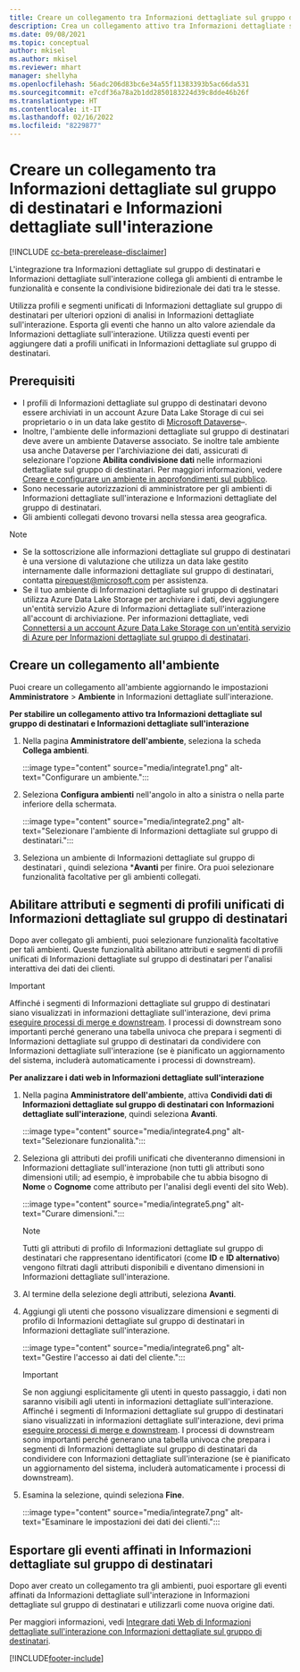 ```yaml
---
title: Creare un collegamento tra Informazioni dettagliate sul gruppo di destinatari e Informazioni dettagliate sull'interazione
description: Crea un collegamento attivo tra Informazioni dettagliate sul gruppo di destinatari e Informazioni dettagliate sull'interazione per consentire la condivisione bidirezionale dei dati.
ms.date: 09/08/2021
ms.topic: conceptual
author: mkisel
ms.author: mkisel
ms.reviewer: mhart
manager: shellyha
ms.openlocfilehash: 56adc206d83bc6e34a55f11383393b5ac66da531
ms.sourcegitcommit: e7cdf36a78a2b1dd2850183224d39c8dde46b26f
ms.translationtype: HT
ms.contentlocale: it-IT
ms.lasthandoff: 02/16/2022
ms.locfileid: "8229877"
---
```

# <a name="create-a-link-between-audience-insights-and-engagement-insights"></a>Creare un collegamento tra Informazioni dettagliate sul gruppo di destinatari e Informazioni dettagliate sull'interazione

[!INCLUDE [cc-beta-prerelease-disclaimer](includes/cc-beta-prerelease-disclaimer.md)]

L'integrazione tra Informazioni dettagliate sul gruppo di destinatari e Informazioni dettagliate sull'interazione collega gli ambienti di entrambe le funzionalità e consente la condivisione bidirezionale dei dati tra le stesse.

Utilizza profili e segmenti unificati di Informazioni dettagliate sul gruppo di destinatari per ulteriori opzioni di analisi in Informazioni dettagliate sull'interazione. Esporta gli eventi che hanno un alto valore aziendale da Informazioni dettagliate sull'interazione. Utilizza questi eventi per aggiungere dati a profili unificati in Informazioni dettagliate sul gruppo di destinatari.

## <a name="prerequisites"></a>Prerequisiti

- I profili di Informazioni dettagliate sul gruppo di destinatari devono essere archiviati in un account Azure Data Lake Storage di cui sei proprietario o in un data lake gestito di [Microsoft Dataverse](/powerapps/maker/data-platform/data-platform-intro)&ndash;. 
- Inoltre, l'ambiente delle informazioni dettagliate sul gruppo di destinatari deve avere un ambiente Dataverse associato. Se inoltre tale ambiente usa anche Dataverse per l'archiviazione dei dati, assicurati di selezionare l'opzione **Abilita condivisione dati** nelle informazioni dettagliate sul gruppo di destinatari. Per maggiori informazioni, vedere [Creare e configurare un ambiente in approfondimenti sul pubblico](../audience-insights/create-environment.md).
- Sono necessarie autorizzazioni di amministratore per gli ambienti di Informazioni dettagliate sull'interazione e Informazioni dettagliate del gruppo di destinatari.
- Gli ambienti collegati devono trovarsi nella stessa area geografica.

> [!NOTE]
> - Se la sottoscrizione alle informazioni dettagliate sul gruppo di destinatari è una versione di valutazione che utilizza un data lake gestito internamente dalle informazioni dettagliate sul gruppo di destinatari, contatta [pirequest@microsoft.com](mailto:pirequest@microsoft.com) per assistenza. 
> - Se il tuo ambiente di Informazioni dettagliate sul gruppo di destinatari utilizza Azure Data Lake Storage per archiviare i dati, devi aggiungere un'entità servizio Azure di Informazioni dettagliate sull'interazione all'account di archiviazione. Per informazioni dettagliate, vedi [Connettersi a un account Azure Data Lake Storage con un'entità servizio di Azure per Informazioni dettagliate sul gruppo di destinatari](../audience-insights/connect-service-principal.md). 


## <a name="create-an-environment-link"></a>Creare un collegamento all'ambiente

Puoi creare un collegamento all'ambiente aggiornando le impostazioni **Amministratore** > **Ambiente** in Informazioni dettagliate sull'interazione.

**Per stabilire un collegamento attivo tra Informazioni dettagliate sul gruppo di destinatari e Informazioni dettagliate sull'interazione**

1. Nella pagina **Amministratore dell'ambiente**, seleziona la scheda **Collega ambienti**.

    :::image type="content" source="media/integrate1.png" alt-text="Configurare un ambiente.":::

1. Seleziona **Configura ambienti** nell'angolo in alto a sinistra o nella parte inferiore della schermata.

     :::image type="content" source="media/integrate2.png" alt-text="Selezionare l'ambiente di Informazioni dettagliate sul gruppo di destinatari.":::

1. Seleziona un ambiente di Informazioni dettagliate sul gruppo di destinatari , quindi seleziona ***Avanti** per finire. Ora puoi selezionare funzionalità facoltative per gli ambienti collegati.
 
## <a name="enable-audience-insights-unified-profiles-attributes-and-segments"></a>Abilitare attributi e segmenti di profili unificati di Informazioni dettagliate sul gruppo di destinatari

Dopo aver collegato gli ambienti, puoi selezionare funzionalità facoltative per tali ambienti. Queste funzionalità abilitano attributi e segmenti di profili unificati di Informazioni dettagliate sul gruppo di destinatari per l'analisi interattiva dei dati dei clienti.

> [!IMPORTANT]
> Affinché i segmenti di Informazioni dettagliate sul gruppo di destinatari siano visualizzati in informazioni dettagliate sull'interazione, devi prima [eseguire processi di merge e downstream](../audience-insights/merge-entities.md). I processi di downstream sono importanti perché generano una tabella univoca che prepara i segmenti di Informazioni dettagliate sul gruppo di destinatari da condividere con Informazioni dettagliate sull'interazione (se è pianificato un aggiornamento del sistema, includerà automaticamente i processi di downstream).

**Per analizzare i dati web in Informazioni dettagliate sull'interazione**

1. Nella pagina **Amministratore dell'ambiente**, attiva **Condividi dati di Informazioni dettagliate sul gruppo di destinatari con Informazioni dettagliate sull'interazione**, quindi seleziona **Avanti**.

    :::image type="content" source="media/integrate4.png" alt-text="Selezionare funzionalità.":::

1. Seleziona gli attributi dei profili unificati che diventeranno dimensioni in Informazioni dettagliate sull'interazione (non tutti gli attributi sono dimensioni utili; ad esempio, è improbabile che tu abbia bisogno di **Nome** o **Cognome** come attributo per l'analisi degli eventi del sito Web).

    :::image type="content" source="media/integrate5.png" alt-text="Curare dimensioni.":::

   >[!NOTE]
   > Tutti gli attributi di profilo di Informazioni dettagliate sul gruppo di destinatari che rappresentano identificatori (come **ID** e **ID alternativo**) vengono filtrati dagli attributi disponibili e diventano dimensioni in Informazioni dettagliate sull'interazione.

1. Al termine della selezione degli attributi, seleziona **Avanti**.
1. Aggiungi gli utenti che possono visualizzare dimensioni e segmenti di profilo di Informazioni dettagliate sul gruppo di destinatari in Informazioni dettagliate sull'interazione.

    :::image type="content" source="media/integrate6.png" alt-text="Gestire l'accesso ai dati del cliente.":::

   > [!IMPORTANT]
   > Se non aggiungi esplicitamente gli utenti in questo passaggio, i dati non saranno visibili agli utenti in informazioni dettagliate sull'interazione.
   > Affinché i segmenti di Informazioni dettagliate sul gruppo di destinatari siano visualizzati in informazioni dettagliate sull'interazione, devi prima [eseguire processi di merge e downstream](../audience-insights/merge-entities.md). I processi di downstream sono importanti perché generano una tabella univoca che prepara i segmenti di Informazioni dettagliate sul gruppo di destinatari da condividere con Informazioni dettagliate sull'interazione (se è pianificato un aggiornamento del sistema, includerà automaticamente i processi di downstream).

1. Esamina la selezione, quindi seleziona **Fine**.

    :::image type="content" source="media/integrate7.png" alt-text="Esaminare le impostazioni dei dati dei clienti.":::

## <a name="export-refined-events-to-audience-insights"></a>Esportare gli eventi affinati in Informazioni dettagliate sul gruppo di destinatari

Dopo aver creato un collegamento tra gli ambienti, puoi esportare gli eventi affinati da Informazioni dettagliate sull'interazione in Informazioni dettagliate sul gruppo di destinatari e utilizzarli come nuova origine dati. 

Per maggiori informazioni, vedi [Integrare dati Web di Informazioni dettagliate sull'interazione con Informazioni dettagliate sul gruppo di destinatari](../audience-insights/integrate-engagement-insights.md).

<!--
## Share engagement insights refined events with audience insights

After you create a link between environments, a new option becomes available for you to share [refined events](refined-events.md) with audience insights.

Consider the following when creating refined events for audience insights: 

- Provide a meaningful name for the refined event. It will be used as an activity name in audience insights.
- Select at least the following properties to create an activity in audience insights: 
    - Signal.Action.Name indicates the activity details.
    - Signal.User.Id maps with the customer ID.
    - Signal.View.Uri is a web address as a basis for segments or measures.
    - Signal.Export.Id is a primary key for events.
    - Signal.Timestamp determines the date and time for the activity.

To share refined events:

1. From the engagement insights menu, select **Data** and then select the **Events** tab.
2. On the **Action** menu, select **Share as activity**.

    :::image type="content" source="media/integrate8.png" alt-text="Data shared events settings.":::

3. You can view and stop actively shared events on the **Export and Sharing** tab.
4. -- per Michael K, we need a mock here (Mukesh needs to update to reflect what happens in AUI once a user shares a refined event (i.e. no longer AUI, data wrangler needs to go discover data in the storage, the shared event is available as a DS and entity, correct?)

### Attach refined events shared as activities to unified profiles in audience insights

You can bring customer web activity data from engagement insights into audience insights. In addition to transactional, demographic, or behavioral data, you can view activities on the web in unified customer profiles. You can then use these profiles to get insights such as segments, measures, and predictions for audience activation.

Follow the steps in [data unification](../audience-insights/data-unification.md) to map, match, and merge website authentication information to unified profiles in audience insights.

You can also share refined events that are now available in audience insights, identified as data sources and entities. 

Next, you can relate event data from engagement insights as unified activities in customer profiles.

### Relate refined event data as an activity of a customer profile

After unifying the data, you can configure the activity for the customer profile. For more information, go to [Customer activities](../audience-insights/activities.md).

:::image type="content" source="media/web-event-activity.png" alt-text="Activities page with expanded Edit activity pane.":::

Next, configure the new activity by using mapping elements: 

- **Primary Key**: Signal.Export.Id, a unique ID that is available for every event record in engagement insights. This property is automatically generated.

- **Timestamp**: Signal.Timestamp in the event property.

- **Event**: Signal.Name, the event name that you want to track.

- **Web address**: Signal.View.Uri that refers to the URI of the page that created the event.

- **Details**: Signal.Action.Name to represent the information to associate with the event. The selected property in this case indicates that the event is for email promotion.

- **Activity type**: In this example, we choose the existing activity type WebLog. This selection is a useful filter option to run prediction models or create segments based on this activity type.

- **Set up relationship**: This important setting ties the activity to existing customer profiles. **Signal.User.Id** is the identifier configured in the SDK to be collected. It relates to the user ID in other data sources that are configured in audience insights. 

This example configures the relationship between Signal.User.Id and RetailCustomers:CustomerRetailId, which is the primary key that was identified in the map step of the data unification process.

After processing the activities, you can review customer records and open a customer card to see activities from engagement insights in the timeline. 

> [!TIP]
> To find a customer ID that has an engagement insights activity, go to **Entities** and preview the data for the UnifiedActivity entity. **ActivityTypeDisplay = WebLog** contains the engagement insights activity configured in the preceding example. Copy the customer ID for one of those records and search<!--note from editor: Edit okay? I couldn't quite follow this.-- > for that ID on the **Customers** page.

--> 

[!INCLUDE[footer-include](../includes/footer-banner.md)]
